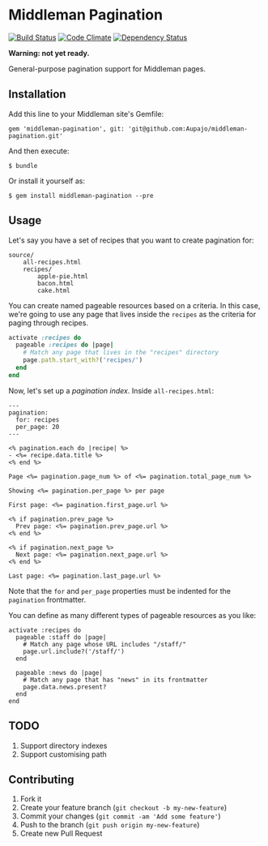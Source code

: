 # Middleman Pagination

[![Build Status](https://travis-ci.org/Aupajo/middleman-pagination.png?branch=master)](https://travis-ci.org/Aupajo/middleman-pagination)
[![Code Climate](https://codeclimate.com/github/Aupajo/middleman-pagination.png)](https://codeclimate.com/github/Aupajo/middleman-pagination)
[![Dependency Status](https://gemnasium.com/Aupajo/middleman-pagination.png)](https://gemnasium.com/Aupajo/middleman-pagination)

**Warning: not yet ready.**

General-purpose pagination support for Middleman pages.

## Installation

Add this line to your Middleman site's Gemfile:

    gem 'middleman-pagination', git: 'git@github.com:Aupajo/middleman-pagination.git'

And then execute:

    $ bundle

Or install it yourself as:

    $ gem install middleman-pagination --pre

## Usage

Let's say you have a set of recipes that you want to create pagination for:

    source/
        all-recipes.html
        recipes/
            apple-pie.html
            bacon.html
            cake.html

You can create named pageable resources based on a criteria. In this case, we're going to use any page that lives inside the `recipes` as the criteria for paging through recipes.

```ruby
activate :recipes do
  pageable :recipes do |page|
    # Match any page that lives in the "recipes" directory
    page.path.start_with?('recipes/')
  end
end
```

Now, let's set up a *pagination index*. Inside `all-recipes.html`:

```erb
---
pagination:
  for: recipes
  per_page: 20
---

<% pagination.each do |recipe| %>
- <%= recipe.data.title %>
<% end %>

Page <%= pagination.page_num %> of <%= pagination.total_page_num %>

Showing <%= pagination.per_page %> per page

First page: <%= pagination.first_page.url %>

<% if pagination.prev_page %>
  Prev page: <%= pagination.prev_page.url %>
<% end %>

<% if pagination.next_page %>
  Next page: <%= pagination.next_page.url %>
<% end %>

Last page: <%= pagination.last_page.url %>
```

Note that the `for` and `per_page` properties must be indented for the `pagination` frontmatter.

You can define as many different types of pageable resources as you like:

```erb
activate :recipes do
  pageable :staff do |page|
    # Match any page whose URL includes "/staff/"
    page.url.include?('/staff/')
  end

  pageable :news do |page|
    # Match any page that has "news" in its frontmatter
    page.data.news.present?
  end
end
```

## TODO

1. Support directory indexes
2. Support customising path

## Contributing

1. Fork it
2. Create your feature branch (`git checkout -b my-new-feature`)
3. Commit your changes (`git commit -am 'Add some feature'`)
4. Push to the branch (`git push origin my-new-feature`)
5. Create new Pull Request

